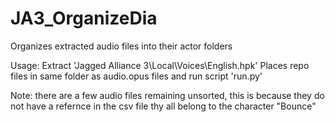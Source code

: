 # JA3_OrganizeDia

Organizes extracted audio files into their actor folders

Usage:
Extract 'Jagged Alliance 3\Local\Voices\English.hpk'
Places repo files in same folder as audio.opus files and run script 'run.py'

Note:
there are a few audio files remaining unsorted, this is because they do not have a refernce in the csv file
thy all belong to the character "Bounce"
